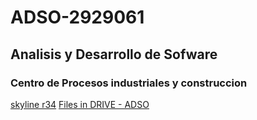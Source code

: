# ADSO-2929061

##  Analisis y Desarrollo de Sofware
### Centro de Procesos industriales y construccion 
[skyline r34](https://tinyurl.com/2uajyhwu)
[Files in DRIVE - ADSO](https://tinrurl.com/4)
